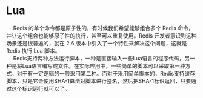 

# Lua
<!-- 
https://blog.csdn.net/a_helloword/article/details/81878759
https://www.cnblogs.com/kaituorensheng/p/11098194.html
https://m.runoob.com/redis/redis-scripting.html
一网打尽Redis Lua脚本并发原子组合操作 
https://mp.weixin.qq.com/s/k0T6M1_gUvnBmviM0GGFKg

理解 pipeline 管道 
https://mp.weixin.qq.com/s?__biz=MzI5NTYwNDQxNA==&mid=2247486058&idx=2&sn=2b4f8764d807692f5ae7221ac88d69b8&chksm=ec5053bbdb27daaddd7a5f9d4e3737d584c13cf1f861d5b82aec443390fcc327ff0f6fe8bdef&scene=21#wechat_redirect
-->
&emsp; Redis 的单个命令都是原子性的，有时候我们希望能够组合多个 Redis 命令，并让这个组合也能够原子性的执行，甚至可以重复使用。Redis 开发者意识到这种场景还是很普遍的，就在 2.6 版本中引入了一个特性来解决这个问题，这就是 Redis 执行 Lua 脚本。  
&emsp; Redis支持两种方法运行脚本，一种是直接输入一些Lua语言的程序代码，另一种是将Lua语言编写成文件。在实际应用中，一些简单的脚本可以采取第一种方式，对于有一定逻辑的一般采用第二种。而对于采用简单脚本的，Redis支持缓存脚本，只是它会使用SHA-1算法对脚本进行签名，然后把SHA-1标识返回，只要通过这个标识运行就可以了。  
